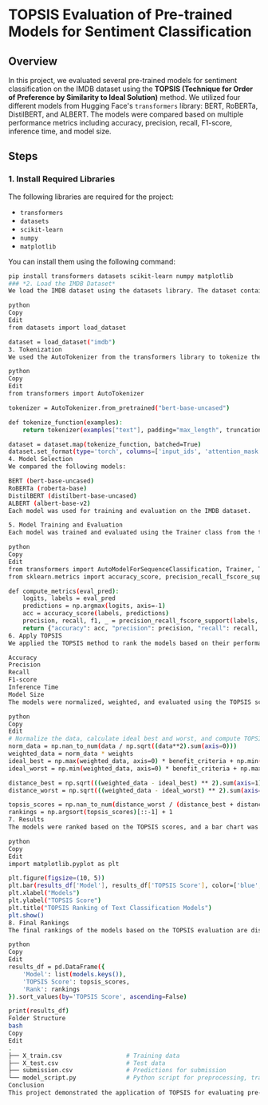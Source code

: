 # TOPSIS Evaluation of Pre-trained Models for Sentiment Classification

## Overview

In this project, we evaluated several pre-trained models for sentiment classification on the IMDB dataset using the **TOPSIS (Technique for Order of Preference by Similarity to Ideal Solution)** method. We utilized four different models from Hugging Face's `transformers` library: BERT, RoBERTa, DistilBERT, and ALBERT. The models were compared based on multiple performance metrics including accuracy, precision, recall, F1-score, inference time, and model size.

## Steps

### 1. Install Required Libraries

The following libraries are required for the project:

- `transformers`
- `datasets`
- `scikit-learn`
- `numpy`
- `matplotlib`

You can install them using the following command:

```bash
pip install transformers datasets scikit-learn numpy matplotlib
### *2. Load the IMDB Dataset*
We load the IMDB dataset using the datasets library. The dataset contains movie reviews labeled as positive or negative.

python
Copy
Edit
from datasets import load_dataset

dataset = load_dataset("imdb")
3. Tokenization
We used the AutoTokenizer from the transformers library to tokenize the input text and convert it into the format required by the models.

python
Copy
Edit
from transformers import AutoTokenizer

tokenizer = AutoTokenizer.from_pretrained("bert-base-uncased")

def tokenize_function(examples):
    return tokenizer(examples["text"], padding="max_length", truncation=True)

dataset = dataset.map(tokenize_function, batched=True)
dataset.set_format(type='torch', columns=['input_ids', 'attention_mask', 'label'])
4. Model Selection
We compared the following models:

BERT (bert-base-uncased)
RoBERTa (roberta-base)
DistilBERT (distilbert-base-uncased)
ALBERT (albert-base-v2)
Each model was used for training and evaluation on the IMDB dataset.

5. Model Training and Evaluation
Each model was trained and evaluated using the Trainer class from the transformers library. We evaluated the models on the test set and computed performance metrics such as accuracy, precision, recall, and F1-score.

python
Copy
Edit
from transformers import AutoModelForSequenceClassification, Trainer, TrainingArguments
from sklearn.metrics import accuracy_score, precision_recall_fscore_support

def compute_metrics(eval_pred):
    logits, labels = eval_pred
    predictions = np.argmax(logits, axis=-1)
    acc = accuracy_score(labels, predictions)
    precision, recall, f1, _ = precision_recall_fscore_support(labels, predictions, average='weighted')
    return {"accuracy": acc, "precision": precision, "recall": recall, "f1": f1}
6. Apply TOPSIS
We applied the TOPSIS method to rank the models based on their performance. The following metrics were considered:

Accuracy
Precision
Recall
F1-score
Inference Time
Model Size
The models were normalized, weighted, and evaluated using the TOPSIS score. The final ranking was based on these scores.

python
Copy
Edit
# Normalize the data, calculate ideal best and worst, and compute TOPSIS scores
norm_data = np.nan_to_num(data / np.sqrt((data**2).sum(axis=0)))
weighted_data = norm_data * weights
ideal_best = np.max(weighted_data, axis=0) * benefit_criteria + np.min(weighted_data, axis=0) * (1 - np.array(benefit_criteria))
ideal_worst = np.min(weighted_data, axis=0) * benefit_criteria + np.max(weighted_data, axis=0) * (1 - np.array(benefit_criteria))

distance_best = np.sqrt(((weighted_data - ideal_best) ** 2).sum(axis=1))
distance_worst = np.sqrt(((weighted_data - ideal_worst) ** 2).sum(axis=1))

topsis_scores = np.nan_to_num(distance_worst / (distance_best + distance_worst))
rankings = np.argsort(topsis_scores)[::-1] + 1
7. Results
The models were ranked based on the TOPSIS scores, and a bar chart was generated to visualize the performance.

python
Copy
Edit
import matplotlib.pyplot as plt

plt.figure(figsize=(10, 5))
plt.bar(results_df['Model'], results_df['TOPSIS Score'], color=['blue', 'green', 'red', 'purple'])
plt.xlabel("Models")
plt.ylabel("TOPSIS Score")
plt.title("TOPSIS Ranking of Text Classification Models")
plt.show()
8. Final Rankings
The final rankings of the models based on the TOPSIS evaluation are displayed in a table:

python
Copy
Edit
results_df = pd.DataFrame({
    'Model': list(models.keys()),
    'TOPSIS Score': topsis_scores,
    'Rank': rankings
}).sort_values(by='TOPSIS Score', ascending=False)

print(results_df)
Folder Structure
bash
Copy
Edit
.
├── X_train.csv                  # Training data
├── X_test.csv                   # Test data
├── submission.csv               # Predictions for submission
└── model_script.py              # Python script for preprocessing, training, and evaluation
Conclusion
This project demonstrated the application of TOPSIS for evaluating pre-trained models on a sentiment classification task. By using this method, we were able to rank multiple models based on various performance metrics, helping to identify the best performing model for the task.

